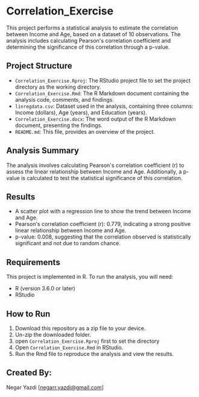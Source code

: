 # Correlation_Exercise

This project performs a statistical analysis to estimate the correlation between Income and Age, based on a dataset of 10 observations. The analysis includes calculating Pearson's correlation coefficient and determining the significance of this correlation through a p-value.

## Project Structure

- `Correlation_Exercise.Rproj`: The RStudio project file to set the project directory as the working directory.
- `Correlation_Exercise.Rmd`: The R Markdown document containing the analysis code, comments, and findings.
- `linregdata.csv`: Dataset used in the analysis, containing three columns: Income (dollars), Age (years), and Education (years).
- `Correlation_Exercise.docx`: The word output of the R Markdown document, presenting the findings.
- `README.md`: This file, provides an overview of the project.

## Analysis Summary

The analysis involves calculating Pearson's correlation coefficient (r) to assess the linear relationship between Income and Age. Additionally, a p-value is calculated to test the statistical significance of this correlation.

## Results

- A scatter plot with a regression line to show the trend between Income and Age.
- Pearson's correlation coefficient (r): 0.779, indicating a strong positive linear relationship between Income and Age.
- p-value: 0.008, suggesting that the correlation observed is statistically significant and not due to random chance.

## Requirements

This project is implemented in R. To run the analysis, you will need:

- R (version 3.6.0 or later)
- RStudio

## How to Run

1. Download this repository as a zip file to your device.
2. Un-zip the downloaded folder.
3. open `Correlation_Exercise.Rproj` first to set the directory
4. Open `Correlation_Exercise.Rmd` in RStudio.
5. Run the Rmd file to reproduce the analysis and view the results.

## Created By:
Negar Yazdi [negarr.yazdi@gmail.com]
